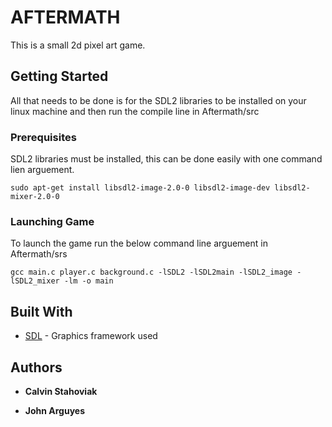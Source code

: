 # AFTERMATH

This is a small 2d pixel art game. 

## Getting Started

All that needs to be done is for the SDL2 libraries to be installed on your linux machine and then run the compile line in Aftermath/src

### Prerequisites

SDL2 libraries must be installed, this can be done easily with one command lien arguement.

```
sudo apt-get install libsdl2-image-2.0-0 libsdl2-image-dev libsdl2-mixer-2.0-0
```

### Launching Game

To launch the game run the below command line arguement in Aftermath/srs

```
gcc main.c player.c background.c -lSDL2 -lSDL2main -lSDL2_image -lSDL2_mixer -lm -o main
```


## Built With

* [SDL](https://wiki.libsdl.org/) - Graphics framework used

## Authors

* **Calvin Stahoviak**

* **John Arguyes**
